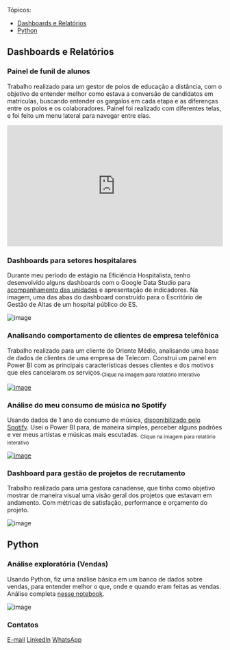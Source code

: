 Tópicos:
- [Dashboards e Relatórios](#dashboards-e-relatórios)
- [Python](#python)

## Dashboards e Relatórios
### Painel de funil de alunos
Trabalho realizado para um gestor de polos de educação a distância, com o objetivo de entender melhor como estava a conversão de candidatos em matrículas, buscando entender os gargalos em cada etapa e as diferenças entre os polos e os colaboradores. Painel foi realizado com diferentes telas, e foi feito um menu lateral para navegar entre elas.

<div style="position: relative; overflow: hidden; width: 100%; padding-top: 56.25%">
<iframe src="https://datastudio.google.com/embed/reporting/ecfede3d-39c3-43bc-ae20-ecace00667c5/page/cSUcC" frameborder="0" style="border:0; position: absolute; top: 0; left: 0; bottom: 0; right: 0; width: 100%; height: 100%;" allowfullscreen></iframe>
</div>
  
### Dashboards para setores hospitalares
Durante meu período de estágio na Eficiência Hospitalista, tenho desenvolvido alguns dashboards com o Google Data Studio para [acompanhamento das unidades](https://www.linkedin.com/posts/joaowendling_businessintelligence-googledatastudio-saaeqde-activity-6800916673709789185-hfzv) e apresentação de indicadores. Na imagem, uma das abas do dashboard construído para o Escritório de Gestão de Altas de um hospital público do ES.

![image](https://user-images.githubusercontent.com/54818262/131716151-3082eaa6-975e-4d68-a5d8-d8f41df6d9d5.png)

### Analisando comportamento de clientes de empresa telefônica
Trabalho realizado para um cliente do Oriente Médio, analisando uma base de dados de clientes de uma empresa de Telecom. Construi um painel em Power BI com as principais características desses clientes e dos motivos que eles cancelaram os serviços.<sub>Clique na imagem para relatório interativo</sub>

[![image](https://user-images.githubusercontent.com/54818262/153621306-ea716505-8753-4496-94fd-997961f686ce.png)](https://app.powerbi.com/view?r=eyJrIjoiNGE2NTg5MjktYzBjYi00MWRlLWIzYmMtYmJkMGI2OGU0NTEzIiwidCI6Ijc3ZWViMzQ5LTg5ZDItNGY3ZS1hZmMyLTM5MmRiNTVjZmQwMSJ9)

### Análise do meu consumo de música no Spotify
Usando dados de 1 ano de consumo de música, [disponibilizado pelo Spotify](https://support.spotify.com/us/article/data-rights-and-privacy-settings/). Usei o Power BI para, de maneira simples, perceber alguns padrões e ver meus artistas e músicas mais escutadas. <sub>Clique na imagem para relatório interativo</sub>

[![image](https://user-images.githubusercontent.com/54818262/123849392-1ff70d80-d8ef-11eb-91ad-52666c53aa0d.png)](https://app.powerbi.com/view?r=eyJrIjoiZGUxMzRmNmUtY2I0ZC00N2FjLTkyNjItN2UwMTc4MWYzYzI3IiwidCI6IjM5NmZjOTQ3LWUxMGQtNDg4MC05NTA4LTRmNzRkNDQ1ZmE1MCJ9&pageName=ReportSection)  

### Dashboard para gestão de projetos de recrutamento
Trabalho realizado para uma gestora canadense, que tinha como objetivo mostrar de maneira visual uma visão geral dos projetos que estavam em andamento. Com métricas de satisfação, performance e orçamento do projeto.

![image](https://user-images.githubusercontent.com/54818262/153622198-0b81a4e6-6497-432e-9496-c1879eec4274.png)

## Python
### Análise exploratória (Vendas)
Usando Python, fiz uma análise básica em um banco de dados sobre vendas, para entender melhor o que, onde e quando eram feitas as vendas. Análise completa [nesse notebook](/python/PythonVendas.html).

![image](https://user-images.githubusercontent.com/54818262/123850407-61d48380-d8f0-11eb-949b-f14593e93416.png)

### Contatos
[E-mail](mailto:joaogabriel.alves11@gmail.com)
[LinkedIn](https://www.linkedin.com/in/joaowendling/)
[WhatsApp](https://wa.me/555193570403)
